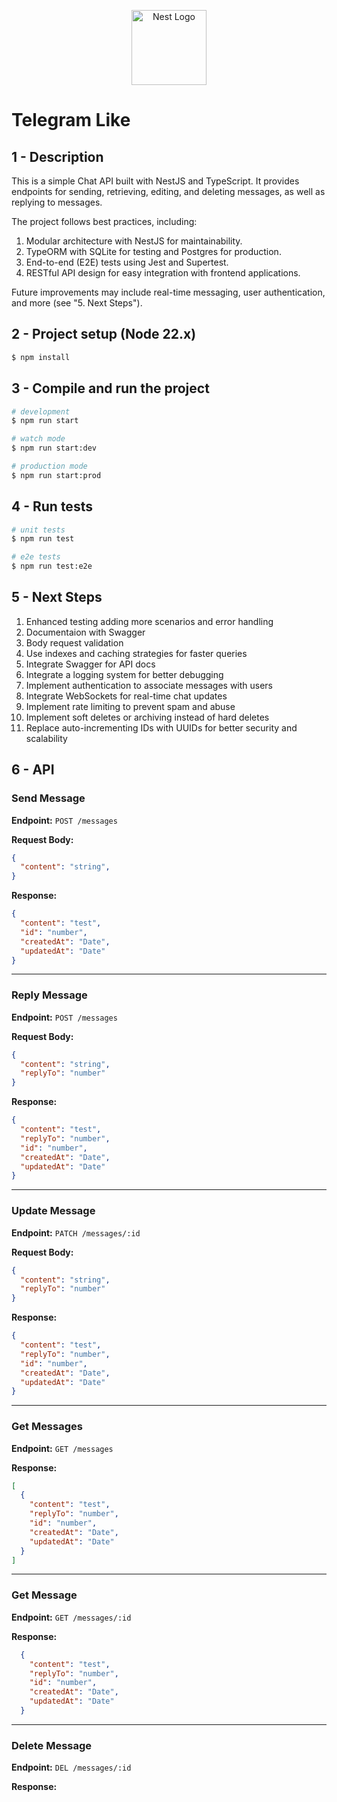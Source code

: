 <p align="center">
  <a href="http://nestjs.com/" target="blank"><img src="https://nestjs.com/img/logo-small.svg" width="120" alt="Nest Logo" /></a>
</p>

# Telegram Like

## 1 - Description

This is a simple Chat API built with NestJS and TypeScript. It provides endpoints for sending, retrieving, editing, and deleting messages, as well as replying to messages.

The project follows best practices, including:

1. Modular architecture with NestJS for maintainability.
2. TypeORM with SQLite for testing and Postgres for production.
3. End-to-end (E2E) tests using Jest and Supertest.
4. RESTful API design for easy integration with frontend applications.

Future improvements may include real-time messaging, user authentication, and more (see "5. Next Steps").

## 2 - Project setup (Node 22.x)

```bash
$ npm install
```

## 3 - Compile and run the project

```bash
# development
$ npm run start

# watch mode
$ npm run start:dev

# production mode
$ npm run start:prod
```

## 4 - Run tests

```bash
# unit tests
$ npm run test

# e2e tests
$ npm run test:e2e
```

## 5 - Next Steps

1. Enhanced testing adding more scenarios and error handling
2. Documentaion with Swagger
3. Body request validation
4. Use indexes and caching strategies for faster queries
5. Integrate Swagger for API docs
6. Integrate a logging system for better debugging
7. Implement authentication to associate messages with users
8. Integrate WebSockets for real-time chat updates
9. Implement rate limiting to prevent spam and abuse
10. Implement soft deletes or archiving instead of hard deletes
11. Replace auto-incrementing IDs with UUIDs for better security and scalability

## 6 - API

### Send Message

  **Endpoint:** `POST /messages`

  **Request Body:**
  ```json
  {
    "content": "string",
  }
  ```

  **Response:**
  ```json
  {
    "content": "test",
    "id": "number",
    "createdAt": "Date",
    "updatedAt": "Date"
  }
  ```
---
### Reply Message

  **Endpoint:** `POST /messages`

  **Request Body:**
  ```json
  {
    "content": "string",
    "replyTo": "number"
  }
  ```

  **Response:**
  ```json
  {
    "content": "test",
    "replyTo": "number",
    "id": "number",
    "createdAt": "Date",
    "updatedAt": "Date"
  }
  ```
---
### Update Message

  **Endpoint:** `PATCH /messages/:id`

  **Request Body:**
  ```json
  {
    "content": "string",
    "replyTo": "number"
  }
  ```

  **Response:**
  ```json
  {
    "content": "test",
    "replyTo": "number",
    "id": "number",
    "createdAt": "Date",
    "updatedAt": "Date"
  }
  ```
---
### Get Messages

  **Endpoint:** `GET /messages`

  **Response:**
  ```json
  [
    {
      "content": "test",
      "replyTo": "number",
      "id": "number",
      "createdAt": "Date",
      "updatedAt": "Date"
    }
  ]
  ```
  ---
### Get Message

  **Endpoint:** `GET /messages/:id`

  **Response:**
  ```json
    {
      "content": "test",
      "replyTo": "number",
      "id": "number",
      "createdAt": "Date",
      "updatedAt": "Date"
    }
  ```  
---
### Delete Message

  **Endpoint:** `DEL /messages/:id`

  **Response:**
  ```json
  ```

